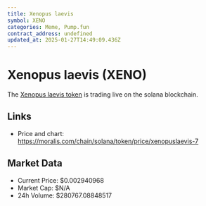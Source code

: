 ```yaml
---
title: Xenopus laevis
symbol: XENO
categories: Meme, Pump.fun
contract_address: undefined
updated_at: 2025-01-27T14:49:09.436Z
---
```


# Xenopus laevis (XENO)
The [Xenopus laevis token](https://moralis.com/chain/solana/token/price/xenopuslaevis-7) is trading live on the solana blockchain.

## Links
- Price and chart: https://moralis.com/chain/solana/token/price/xenopuslaevis-7

## Market Data
- Current Price: $0.002940968
- Market Cap: $N/A
- 24h Volume: $280767.08848517
